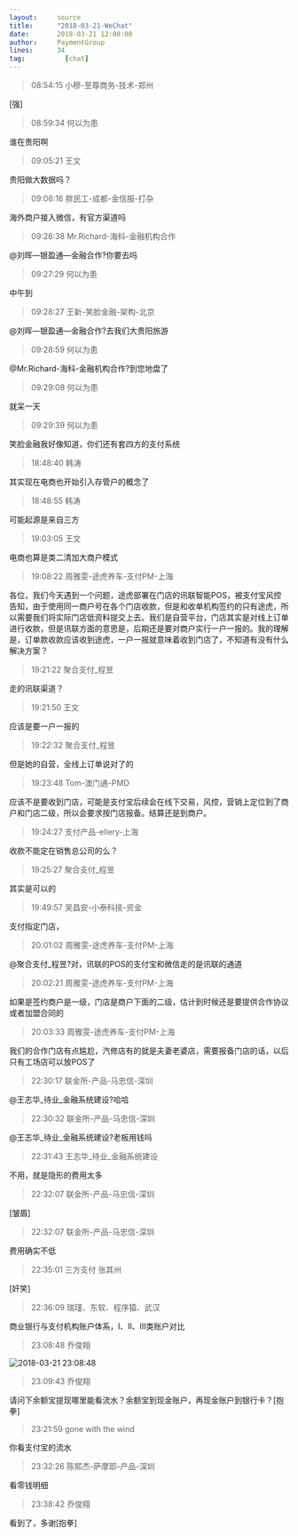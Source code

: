 ```yaml
---
layout:     source 
title:      "2018-03-21-WeChat"
date:       2018-03-21 12:00:00
author:     PaymentGroup
lines:      34 
tag:		  [chat]
---
```

> 08:54:15  小穆-至尊商务-技术-郑州  
   
[强]  
   
> 08:59:34  何以为患  
   
谁在贵阳啊  
   
> 09:05:21  王文  
   
贵阳做大数据吗？  
   
> 09:06:16  胖民工-成都-金信服-打杂  
   
海外商户接入微信，有官方渠道吗  
   
> 09:26:38  Mr.Richard-海科-金融机构合作  
   
@刘晖—银盈通—金融合作?你要去吗  
   
> 09:27:29  何以为患  
   
中午到  
   
> 09:28:27  王新-笑脸金融-架构-北京  
   
@刘晖—银盈通—金融合作?去我们大贵阳旅游  
   
> 09:28:59  何以为患  
   
@Mr.Richard-海科-金融机构合作?到您地盘了  
   
> 09:29:08  何以为患  
   
就呆一天  
   
> 09:29:39  何以为患  
   
笑脸金融我好像知道，你们还有套四方的支付系统  
   
> 18:48:40  韩涛  
   
其实现在电商也开始引入存管户的概念了  
   
> 18:48:55  韩涛  
   
可能起源是来自三方  
   
> 19:03:05  王文  
   
电商也算是类二清加大商户模式  
   
> 19:08:22  周雅雯-途虎养车-支付PM-上海  
   
各位，我们今天遇到一个问题，途虎部署在门店的讯联智能POS，被支付宝风控告知，由于使用同一商户号在各个门店收款，但是和收单机构签约的只有途虎，所以需要我们将实际门店低资料提交上去。我们是自营平台，门店其实是对线上订单进行收款，但是讯联方面的意思是，后期还是要对商户实行一户一报的。我的理解是，订单款收款应该收到途虎，一户一报就意味着收到门店了，不知道有没有什么解决方案？  
   
> 19:21:22  聚合支付_程昱  
   
走的讯联渠道？  
   
> 19:21:50  王文  
   
应该是要一户一报的  
   
> 19:22:32  聚合支付_程昱  
   
但是她的自营，全线上订单说对了的  
   
> 19:23:48  Tom-澳门通-PMD  
   
应该不是要收到门店，可能是支付宝后续会在线下交易，风控，营销上定位到了商户和门店二级，所以会要求按门店报备。结算还是到商户。  
   
> 19:24:27  支付产品-ellery-上海  
   
收款不能定在销售总公司的么？  
   
> 19:25:27  聚合支付_程昱  
   
其实是可以的  
   
> 19:49:57  吴昌安-小泰科技-资金  
   
支付指定门店，  
   
> 20:01:02  周雅雯-途虎养车-支付PM-上海  
   
@聚合支付_程昱?对，讯联的POS的支付宝和微信走的是讯联的通道  
   
> 20:02:21  周雅雯-途虎养车-支付PM-上海  
   
如果是签约商户是一级，门店是商户下面的二级，估计到时候还是要提供合作协议或者加盟合同的  
   
> 20:03:33  周雅雯-途虎养车-支付PM-上海  
   
我们的合作门店有点尴尬，汽修店有的就是夫妻老婆店，需要报备门店的话，以后只有工场店可以放POS了  
   
> 22:30:17  联金所-产品-马忠信-深圳  
   
@王志华_待业_金融系统建设?哈哈  
   
> 22:30:32  联金所-产品-马忠信-深圳  
   
@王志华_待业_金融系统建设?老板用钱吗  
   
> 22:31:43  王志华_待业_金融系统建设  
   
不用，就是隐形的费用太多  
   
> 22:32:07  联金所-产品-马忠信-深圳  
   
[皱眉]  
   
> 22:32:07  联金所-产品-马忠信-深圳  
   
费用确实不低  
   
> 22:35:01  三方支付  张其州  
   
[奸笑]  
   
> 22:36:09  瑞瑾、东软、程序猿、武汉  
   
商业银行与支付机构账户体系，I、II、III类账户对比  
   
> 23:08:48  乔俊翔  
   
![2018-03-21 23:08:48](http://static.cocolian.cn/img/201803/20180321_230848.png) 
   
> 23:09:43  乔俊翔  
   
请问下余额宝提现哪里能看流水？余额宝到现金账户，再现金账户到银行卡？[抱拳]  
   
> 23:21:59  gone with the wind  
   
你看支付宝的流水  
   
> 23:32:26  陈熙杰-萨摩耶-产品-深圳  
   
看零钱明细  
   
> 23:38:42  乔俊翔  
   
看到了，多谢[抱拳]  
   
